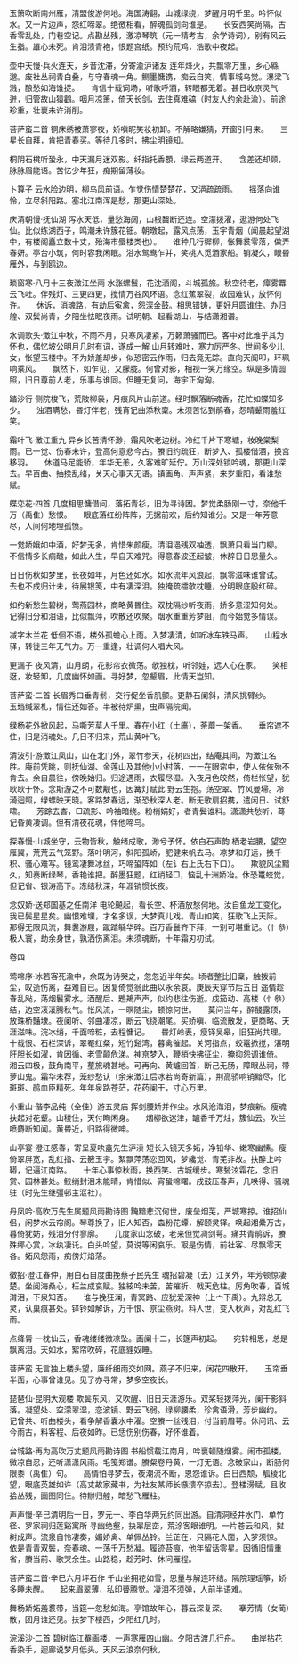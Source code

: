 <!-- { "loadSidebar": true } -->
玉箫吹断南州雁，清盟俊游何地。海国涛翻，山城绿绕，梦醒月明千里。吟怀似水。又一片边声，怨红啼翠。绝徼相看，醉魂孤剑向谁是。　　长安西笑尚隔，古香零乱处，门巷空记。点勘丛残，激凉琴筑（元一精考古，余学诗词），别有风云生指。雄心未死。肯泪渍青袍，恨题宫纸。预约荒鸡，浩歌中夜起。

壶中天慢·兵火连天，乡音沈滞，分寄渝沪诸友
连年烽火，共飘零万里，乡心緜邈。废社丛祠青白叠，与守春魂一角。鲗墨慵镌，痴云自笑，情事城乌觉。瀑梁飞溅，酿愁如海谁捉。　　肯信十载词场，听歌呼酒，转眼都无着。甚日收亰灵气迸，归管故山猿鸖。咽月凉箫，倚天长剑，去住真难碻（时友人约余赴渝）。前途珍重，壮褱未许消削。

菩萨蛮二首
铜床绣被萧寥夜，娇嗔昵笑妆初卸。不解略嫌猜，开窗引月来。　　三星长自拜，肯把青春买。等待几多时，拂尘明镜知。

桐阴石櫈听蛩永，中天漏月迷双影。纤指托香顋，绿云两道开。　　含差还却顾，脉脉眉能语。苦忆少年狂，痴期留薄妆。

卜算子
云水脸边明，柳鸟风前语。乍觉伤情楚楚花，又浥疏疏雨。　　摇落向谁怜，立尽斜阳路。塞北江南浑是愁，那更山深处。

庆清朝慢·抚仙湖
泻水天低，量愁海阔，山根齧断还连。空濛拨濯，遨游何处飞仙。比似练湖西子，鸣潮未许簇花钿。朝暾起，露风点荡，玉宇青烟（闻晨起望湖中，有楼阁矗立数十丈，殆海市蜃楼类也）。　　谁种几行穉柳，怅舞裠零落，做弄春妍。亭台小筑，何时容我闲眠。浴水鸳鸯乍并，笑桃人觅酒家船。销凝久，眼昬雁外，与到鸥边。

琐窗寒·八月十三夜澂江坐雨
水涨螺鬟，花沈酒阁，斗城孤旅。秋空待老，瘴雾羃云飞吐。伴残灯、三更四更，搅情万谷风环语。念红蕉翠裂，故园难认，放怀何许。　　休诉，消魂路，有劫后寃禽，怨深金鼓。相思错铸，更好月圆谁住。办归艎、双鬓尚青，夕阳坐怯眠夜雨。试明朝、起看湖山，与结潇湘谱。

水调歌头·澂江中秋，不雨不月，只寒风凄紧，万籁萧骚而已。客中对此难乎其为怀也，偶忆坡公明月几时有词，遂成一解
山月转难吐，寒力厉严冬。世间多少儿女，怅望玉楼中。不为娇羞却步，似恐密云作雨，归去竟无踪。直向天阍叩，环珮响乘风。　　飘然下，如乍见，又朦胧。何曾对影，相视一笑万缘空。纵是多情圆照，旧日尊前人老，乐事与谁同。但睡无复问，海宇正洶洶。

踏沙行
侧院梭飞，荒陂柳袅，月痕风片山前道。经时飘落断魂香，花忙如蝶知多少。　　浊酒瞒愁，昬灯伴老，残宵记曲添秋稾。未须苦忆到鹃春，怨晴颦雨羞红笑。

霜叶飞·澂江重九
异乡长苦清怀渺，霜风吹老边树。冷红千片下寒塘，妆晚棠梨雨。已一觉、伤春未许，登高何意悲今古。賸旧约疏狂，断梦入、孤楼借酒，换宫移羽。　　休道马足能骄，年华无恙，久客难旷延佇。万山深处锁吟魂，那更山深去。早百曲、抽揆乱绪，关天心事天无语。镇画角、声声紧，来岁重阳，看谁愁赋。

蝶恋花·四首
几度相思慵借问，落拓青衫，旧为寻诗困。梦觉柔肠刚一寸，奈他千万（禹隹）愁恨。　　眼底落红纷阵阵，无据前欢，后约知谁分。又是一年芳意尽，人间何地埋孤愤。

一觉娇娥如中酒，好梦无多，肯惜朱颜瘦。清泪浥残双袖透，飘萧只看当门柳。　　不信情多长病醜，如此人生，早自天难咒。得意春波还起皱，休辞日日思量久。

日日伤秋如梦里，长夜如年，月色还如水。如水流年风浪起，飘零滋味谁曾试。　　去也不成归计未，待展银笺，中有凄深泪。独掩疏櫺欹枕睡，分明眼底殷红碎。

如约新愁生碧树，莺燕园林，商略黄昬住。双枕隔纱听夜雨，娇多意涩知何处。　　记得旧分和泪语，比似飘萍，吹散还吹聚。烟水重重芳梦阻，而今始觉多情误。

减字木兰花
低佪不语，楼外孤蟾心上雨。入梦凄清，如听冰车铁马声。　　山程水驿，转徙三年无气力。万一重逢，壮调何人唱大风。

更漏子
夜风清，山月朗，花影帘衣微荡。欹独枕，听邻娃，远人心在家。　　笑相迓，妆轻卸，几度幽怀如画。寻好梦，忽颦眉，此情天岂知。

菩萨蛮·二首
长眉秀口垂青鬋，交行促坐香肌颤。更静石阑斜，清风挑臂纱。　　玉珰缄翠札，情往还如答。半被待炉熏，虫声隔院闻。

绿杨花外掀风起，马嘶芳草人千里。春在小红（土廧），荼蘼一架香。　　垂帘遮不住，旧是消魂处。几日不归来，荒山黄叶飞。

清波引·游澂江凤山，山在北门外，翠竹参天，花树四出，结庵其间，为澂江名胜。庵前凭眺，则抚仙湖、金莲山及其他小小村落，一一在眼帘中，使人依依殆不肯去。余自晨往，傍晚始归。归途遇雨，衣履尽湿。入夜月色皎然，倚栏怅望，犹耿耿于怀。念斯游之不可数觏也，因篝灯赋此
野云生抱。荡空翠、竹风曼埽。冷漪迴照，绿螺映天晓。客路梦春远，渐恐秋深人老。断无歌扇招携，遣闲日、试舒啸。　　芳踪去杳，□疏影、吟袖暗绕。粉梢娟好，者青鬓谁料。潇潇共愁听，蓦记昏黄凄调。但有清夜花魂，伴他啼鸟。

探春慢·山城坐守，云物皆秋，触绪成歌，渺兮予怀。依白石声韵
栖老岩腰，望空雁翼，荒荒云气笼野。落叶明河，斜阳孤峤，肥健来帆去马。凉梦和灯远，换千积、骚心难写。镜鸾凄舞冰丝，巧啼蛩阵如（左讠右上氏右下口）。　　欺貌风尘黯久，知奏断绿琴，香艳谁把。醉墨狂题，红绡轻□，恼乱十洲娇冶。休恐鼍蛟觉，但记省、银涛高下。冻结秋深，年涯销惯长夜。

念奴娇·送郑国基之任南洋
电轮飇起，看长空、杯酒放愁何地。汝自鱼龙工变化，我已鬓星星矣。幽恨难埋，才名多误，大梦真儿戏。青山如笑，狂歌飞上天际。　　那得无限风流，舞裠游屐，蹴踏緐华碎。百万香鬟齐下拜，一别可堪重记。（忄叅）极人寰，劫余身世，孰洒伤离泪。未须魂断，十年霜刃初试。 


 
卷四

莺啼序·冰若客死渝中，余既为诗哭之，忽忽近半年矣。顷者整比旧稾，触拨前尘，叹逝伤离，益难自已。因复倚觉翁此曲以永余哀。庚辰天穿节后五日
遥情趁春乱飐，荡烟鬟雾水。酒醒后、鶗鴂声声，似约悲往伤逝。戍笳动、高楼（忄叅）结，边空滚滚腾秋气。怅风流，一暝随尘，顿惊何世。　　莫问当年，醉醆露顶，放珠桥豔埭。夜阑听、邻曲凄凉，断云飞绕潮尾。买娇嗔、临流散发，更商略、天涯滋味。浣冰绡，千面啼粧，去程慵记。　　昬灯岭表，瘦铎吴皋，旧狂尚共理。十载恨、石栏深诉，翠罨红粲，短竹谿湾，暮禽催起。关河指点，蛟鼍掀搅，湛明肝胆长如濯，肯因循、老雪颠危涕。神亰梦入，鞭梢快拂征尘，掩抑怨调谁倚。　　湘云四极，鼓角南平，塟旅魂甚地。可再向、黄罏回首，断己无肠，障眼丛祠，带萝山鬼。霜华未荐，笼纱愁认（余来澂江后冰若尚寄新篇），荆高骄响销黯尽，化斑斑、鹃血臣精死。年年泉路苍茫，花药阑干，寸心万里。

小重山·偕李品纯（全佳）游五灵庙
挥剑腰娇并作尘。水风沧海泪，梦痕新。瘦魂扶起对花颦。山稜住，天付眴闲身。　　烟柳欲迷津，罏香千万炷，簇仙云。吹兰喷麝断知闻。黄昬近，归路得微呻。

山亭宴·澄江感春，寄呈夏吷盦先生沪渎
短长入镜天多妬，净铅华、嫩寒幽愫。瘦倚翠屏宽，乱红指、云籢玉宇。絮飘萍荡恋回风，梦纔觉、青芜非故。扶醉上吟鞯，记遍江南路。　　十年心事惊秋雨，换西笑、古城缓步。寒甃泫霜花，念旧赏、园林甚处。鲛绡封泪未能晴，肯惜似、宵蛩啼曙。戍鼓压春声，几唤得、骚魂驻（时先生继彊邨主沤社）。

丹凤吟·高吹万先生属题风雨勘诗图
黤黯悲沉何世，废垒烟芜，严城寒掠。谁招仙侣，闲梦水云帘阁。琴尊换了，旧人知否，螙粉花蟫，解颐灵铎。唤起湘纍万古，暮倚犹妨，残泪分付寥廓。　　几度家山念破，老来但觉凋剑萼。痛共青鹃诉，賸殊鄊心赏，冰纨凄讬。白头吟望，莫说等闲哀乐。冣是伤情，前社客、尽飘零天各。妬风怨雨，痴傍灯焰落。

徵招·澄江春仲，用白石自度曲挽蔡孑民先生
魂招碧凝（去）江关外，年芳顿惊凄楚。坐阅海桑心，枉兰成哀赋。独絃吟未苦，苦摧折、戟天危柱。厉角吹春，百城潸泪，下泉知否。　　谁与挽狂澜，青冥路、应犹爱深神（上宀下禹）。九辩总无灵，认巢痕甚处。铎铃如解诉，万千恨、亰尘燕树。料人世，变入秋声，对乱红飞雨。

点绛脣
一枕仙云，香魂缕缕微凉坠。画阑十二，长篴声初起。　　宛转相思，总是飘离泪。天如水，絮帘吹碎，花底貍奴睡。

菩萨蛮
无言独上楼头望，廉纤细雨交如网。燕子不归来，闲花四散开。　　玉帘垂半面，心事曾谁见。见了亦寻常，梦多空夜长。

琵琶仙·昆明大观楼
欺鬓东风，又吹醒、旧日天涯游乐。双桨轻拨萍光，阑干影斜落。凝望处、空濛翠湿，恋波镜、野云飞弱。绿柳腰柔，珍禽语滑，芳步幽约。　　记曾共、听曲楼头，看争解香囊水中濯。空賸一丝残泪，付当前眉萼。休问讯、云今雨古，料客程、后夜如昨。已恁伤别伤春，好怀谁着。

台城路·再为高吹万丈题风雨勘诗图
书船惯载江南月，吟褱顿随烟雾。闹市孤楼，微凉自忍，还听潇潇风雨。毛笺郑谱。賸粲卷丹黄，一灯无语。念破家山，断肠何限黍（禹隹）句。　　高情怕寻梦去，夜潮流不断，恩怨谁诉。白日西颓，觚稜北望，眼底英雄如许（高丈故家藏书，为社友某师长嗾溃卒掠去）。登楼澷赋。且收拾丛残，画图同住。待辦归艎，暗愁飞雁柱。

声声慢·辛巳清明后一日，罗元一、李白华两兄约同出游。自清洞经井水门、单竹径、罗家祠归莲谿寓所
寻幽绝壑，抉翠层峦，荒涂客眼谁明。一片苍云和风，挝树成声。流泉自怜凄奏，媚娇禽、单佩丛铃。兰芷在，只隔花人面，入梦须惊。　　依是青青双鬓，奈春魂、一荡千万愁凝。履迹苔痕，他年留话零星。因循旧情重省，賸当前、歌哭余生。山路稳，趁芳时、休问雁程。

菩萨蛮二首·辛巳六月坪石作
千山坐拥花如雪，思量与解连环结。隔院理瑶筝，娇多睡未醒。　　起来眉翠薄，私印瞢腾觉。凄泪不须弹，人前半语难。

舞杨娇妬羞裠带，当筵一忽愁如海。亭馆故年心，暮云深复深。　　搴芳情（女蔺）散，团月谁还见。扶梦下楼西，夕阳红几时。

浣溪沙·二首
碧树临江罨画楼，一声寒雁四山幽。夕阳古渡几行舟。　　曲岸拈花香染手，迴廊说梦月低头。天风云浪奈何秋。

